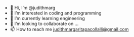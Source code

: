 - 👋 Hi, I’m @judithmarg
- 👀 I’m interested in coding and programming
- 🌱 I’m currently learning engineering
- 💞️ I’m looking to collaborate on ...
- 📫 How to reach me judithmargaritapacollalli@gmail.com

<!---
judithmarg/judithmarg is a ✨ special ✨ repository because its `README.md` (this file) appears on your GitHub profile.
You can click the Preview link to take a look at your changes.
--->
